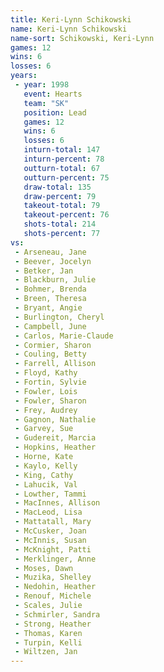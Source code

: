 ```yaml
---
title: Keri-Lynn Schikowski
name: Keri-Lynn Schikowski
name-sort: Schikowski, Keri-Lynn
games: 12
wins: 6
losses: 6
years:
 - year: 1998
   event: Hearts
   team: "SK"
   position: Lead
   games: 12
   wins: 6
   losses: 6
   inturn-total: 147
   inturn-percent: 78
   outturn-total: 67
   outturn-percent: 75
   draw-total: 135
   draw-percent: 79
   takeout-total: 79
   takeout-percent: 76
   shots-total: 214
   shots-percent: 77
vs:
 - Arseneau, Jane
 - Beever, Jocelyn
 - Betker, Jan
 - Blackburn, Julie
 - Bohmer, Brenda
 - Breen, Theresa
 - Bryant, Angie
 - Burlington, Cheryl
 - Campbell, June
 - Carlos, Marie-Claude
 - Cormier, Sharon
 - Couling, Betty
 - Farrell, Allison
 - Floyd, Kathy
 - Fortin, Sylvie
 - Fowler, Lois
 - Fowler, Sharon
 - Frey, Audrey
 - Gagnon, Nathalie
 - Garvey, Sue
 - Gudereit, Marcia
 - Hopkins, Heather
 - Horne, Kate
 - Kaylo, Kelly
 - King, Cathy
 - Lahucik, Val
 - Lowther, Tammi
 - MacInnes, Allison
 - MacLeod, Lisa
 - Mattatall, Mary
 - McCusker, Joan
 - McInnis, Susan
 - McKnight, Patti
 - Merklinger, Anne
 - Moses, Dawn
 - Muzika, Shelley
 - Nedohin, Heather
 - Renouf, Michele
 - Scales, Julie
 - Schmirler, Sandra
 - Strong, Heather
 - Thomas, Karen
 - Turpin, Kelli
 - Wiltzen, Jan
---
```

